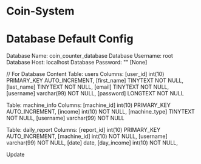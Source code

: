 # Coin-System

# Database Default Config
Database Name: coin_counter_database
Database Username: root
Database Host: localhost
Database Password: "" [None]

// For Database Content
Table: users
Columns:
[user_id] int(10) PRIMARY_KEY AUTO_INCREMENT, 
[first_name] TINYTEXT NOT NULL, 
[last_name] TINYTEXT NOT NULL, 
[email] TINYTEXT NOT NULL,
[username] varchar(99) NOT NULL, 
[password] LONGTEXT NOT NULL

Table: machine_info
Columns:
[machine_id] int(10) PRIMARY_KEY AUTO_INCREMENT, 
[income] int(10) NOT NULL, 
[machine_type] TINYTEXT NOT NULL,
[username] varchar(99) NOT NULL


Table: daily_report
Columns:
[report_id] int(10) PRIMARY_KEY AUTO_INCREMENT, 
[machine_id] int(10) NOT NULL, 
[username] varchar(99) NOT NULL,
[date] date,
[day_income] int(10) NOT NULL,

Update

